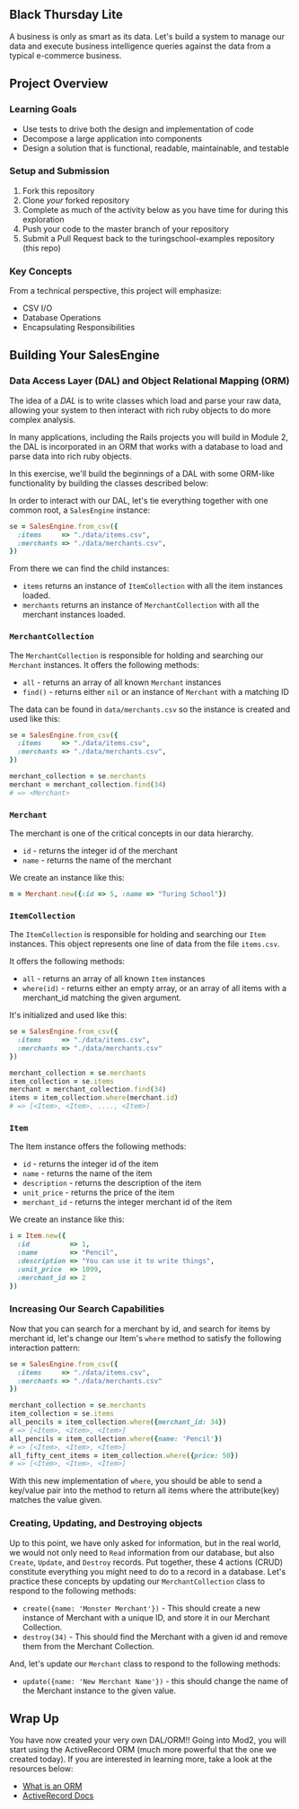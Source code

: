 ## Black Thursday Lite

A business is only as smart as its data. Let's build a system to manage our data and execute business intelligence queries against the data from a typical e-commerce business.

Project Overview
-----------------

### Learning Goals

*   Use tests to drive both the design and implementation of code
*   Decompose a large application into components
*   Design a solution that is functional, readable, maintainable, and testable

### Setup and Submission

1.  Fork this repository
1.  Clone _your_ forked repository
1.  Complete as much of the activity below as you have time for during this exploration
1.  Push your code to the master branch of your repository
1.  Submit a Pull Request back to the turingschool-examples repository (this repo)


### Key Concepts

From a technical perspective, this project will emphasize:

*   CSV I/O
*   Database Operations
*   Encapsulating Responsibilities

## Building Your SalesEngine

### Data Access Layer (DAL) and Object Relational Mapping (ORM)

The idea of a *DAL* is to write classes which load and parse your raw data, allowing your system to then interact with rich ruby objects to do more complex analysis.

In many applications, including the Rails projects you will build in Module 2, the DAL is incorporated in an ORM that works with a database to load and parse data into rich ruby objects.

In this exercise, we'll build the beginnings of a DAL with some ORM-like functionality by building the classes described below:

In order to interact with our DAL, let's tie everything together with one common root, a `SalesEngine` instance:

```ruby
se = SalesEngine.from_csv({
  :items     => "./data/items.csv",
  :merchants => "./data/merchants.csv",
})
```

From there we can find the child instances:

*   `items` returns an instance of `ItemCollection` with all the item instances loaded.
*   `merchants` returns an instance of `MerchantCollection` with all the merchant instances loaded.

### `MerchantCollection`

The `MerchantCollection` is responsible for holding and searching our `Merchant`
instances. It offers the following methods:

*   `all` - returns an array of all known `Merchant` instances
*   `find()` - returns either `nil` or an instance of `Merchant` with a matching ID

The data can be found in `data/merchants.csv` so the instance is created and used like this:

```ruby
se = SalesEngine.from_csv({
  :items     => "./data/items.csv",
  :merchants => "./data/merchants.csv",
})

merchant_collection = se.merchants
merchant = merchant_collection.find(34)
# => <Merchant>
```

### `Merchant`

The merchant is one of the critical concepts in our data hierarchy.

*   `id` - returns the integer id of the merchant
*   `name` - returns the name of the merchant

We create an instance like this:

```ruby
m = Merchant.new({:id => 5, :name => "Turing School"})
```

### `ItemCollection`

The `ItemCollection` is responsible for holding and searching our `Item`
instances. This object represents one line of data from the file `items.csv`.

It offers the following methods:

*   `all` - returns an array of all known `Item` instances
*   `where(id)` - returns either an empty array, or an array of all items with a merchant_id matching the given argument.

It's initialized and used like this:

```ruby
se = SalesEngine.from_csv({
  :items     => "./data/items.csv",
  :merchants => "./data/merchants.csv"
})

merchant_collection = se.merchants
item_collection = se.items
merchant = merchant_collection.find(34)
items = item_collection.where(merchant.id)
# => [<Item>, <Item>, ...., <Item>]
```

### `Item`

The Item instance offers the following methods:

*   `id` - returns the integer id of the item
*   `name` - returns the name of the item
*   `description` - returns the description of the item
*   `unit_price` - returns the price of the item
*   `merchant_id` - returns the integer merchant id of the item

We create an instance like this:

```ruby
i = Item.new({
  :id          => 1,
  :name        => "Pencil",
  :description => "You can use it to write things",
  :unit_price  => 1099,
  :merchant_id => 2
})
```

### Increasing Our Search Capabilities

Now that you can search for a merchant by id, and search for items by merchant id, let's change our Item's `where` method to satisfy the following interaction pattern:

```ruby
se = SalesEngine.from_csv({
  :items     => "./data/items.csv",
  :merchants => "./data/merchants.csv"
})

merchant_collection = se.merchants
item_collection = se.items
all_pencils = item_collection.where({merchant_id: 34})
# => [<Item>, <Item>, <Item>]
all_pencils = item_collection.where({name: 'Pencil'})
# => [<Item>, <Item>, <Item>]
all_fifty_cent_items = item_collection.where({price: 50})
# => [<Item>, <Item>, <Item>]
```

With this new implementation of `where`, you should be able to send a key/value pair into the method to return all items where the attribute(key) matches the value given.


### Creating, Updating, and Destroying objects

Up to this point, we have only asked for information, but in the real world, we would not only need to `Read` information from our database, but also `Create`, `Update`, and `Destroy` records.  Put together, these 4 actions (CRUD) constitute everything you might need to do to a record in a database.  Let's practice these concepts by updating our `MerchantCollection` class to respond to the following methods:

* `create({name: 'Monster Merchant'})` - This should create a new instance of Merchant with a unique ID, and store it in our Merchant Collection.
* `destroy(34)` - This should find the Merchant with a given id and remove them from the Merchant Collection.

And, let's update our `Merchant` class to respond to the following methods:

* `update({name: 'New Merchant Name'})` - this should change the name of the Merchant instance to the given value.


## Wrap Up

You have now created your very own DAL/ORM!!  Going into Mod2, you will start using the ActiveRecord ORM (much more powerful that the one we created today).  If you are interested in learning more, take a look at the resources below:

* [What is an ORM](https://blog.bitsrc.io/what-is-an-orm-and-why-you-should-use-it-b2b6f75f5e2a)
* [ActiveRecord Docs](https://guides.rubyonrails.org/active_record_basics.html)

